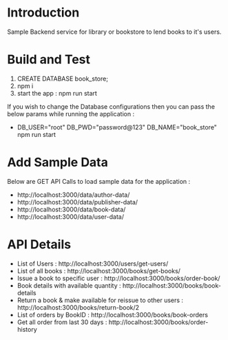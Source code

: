 # Introduction 
Sample Backend service for library or bookstore to lend books to it's users. 

# Build and Test
1. CREATE DATABASE book_store;
2. npm i
3. start the app : npm run start 

If you wish to change the Database configurations then you can pass the below params while running the application : 
- DB_USER="root" DB_PWD="password@123" DB_NAME="book_store" npm run start
				

# Add Sample Data
 Below are GET API Calls to load sample data for the application :

- http://localhost:3000/data/author-data/
- http://localhost:3000/data/publisher-data/
- http://localhost:3000/data/book-data/
- http://localhost:3000/data/user-data/

# API Details

- List of Users : http://localhost:3000/users/get-users/
- List of all books : http://localhost:3000/books/get-books/
- Issue a book to specific user : http://localhost:3000/books/order-book/
- Book details with available quantity : http://localhost:3000/books/book-details
- Return a book & make available for reissue to other users : http://localhost:3000/books/return-book/2
- List of orders by BookID : http://localhost:3000/books/book-orders
- Get all order from last 30 days : http://localhost:3000/books/order-history